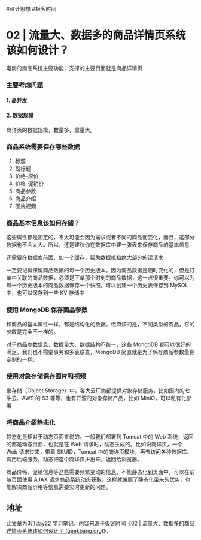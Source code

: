 #设计思想 #极客时间 

# 02 | 流量大、数据多的商品详情页系统该如何设计？

电商的商品系统主要功能，支撑的主要页面就是商品详情页

### 主要考虑问题

#### 1. 高并发
#### 2. 数据规模
商详页的数据规模，数量多，重量大。

### 商品系统需要保存哪些数据

1. 标题
2. 副标题
3. 价格-原价
4. 价格-促销价
5. 商品参数
6. 商品介绍
7. 图片视频

### 商品基本信息该如何存储？
这些属性都是固定的，不太可能会因为需求或者不同的商品而变化，而且，这部分数据也不会太大。所以，还是建议你在数据库中建一张表来保存商品的基本信息

还需要在数据库前面，加一个缓存，帮助数据抵挡绝大部分的读请求

一定要记得保留商品数据的每一个历史版本。因为商品数据是随时变化的，但是订单中关联的商品数据，必须是下单那个时刻的商品数据，这一点很重要。你可以为每一个历史版本的商品数据保存一个快照，可以创建一个历史表保存到 MySQL 中，也可以保存到一些 KV 存储中

### 使用 MongoDB 保存商品参数

和商品的基本属性一样，都是结构化的数据。但麻烦的是，不同类型的商品，它的参数是完全不一样的。

对于商品参数信息，数据量大、数据结构不统一，这些 MongoDB 都可以很好的满足。我们也不需要事务和多表联查，MongoDB 简直就是为了保存商品参数量身定制的一样。

### 使用对象存储保存图片和视频

象存储（Object Storage）中。各大云厂商都提供对象存储服务，比如国内的七牛云、AWS 的 S3 等等，也有开源的对象存储产品，比如 MinIO，可以私有化部署

### 将商品介绍静态化

静态化是相对于动态页面来说的。一般我们部署到 Tomcat 中的 Web 系统，返回的都是动态页面，也就是在 Web 请求时，动态生成的。比如说商详页，一个 Web 请求过来，带着 SKUID，Tomcat 中的商详页模块，再去访问各种数据库、调用后端服务，动态把这个商详页拼出来，返回给浏览器。

商品价格、促销信息等这些需要频繁变动的信息，不能静态化到页面中，可以在前端页面使用 AJAX 请求商品系统动态获取。这样就兼顾了静态化带来的优势，也能解决商品价格等信息需要实时更新的问题。


## 地址

此文章为3月day22 学习笔记，内容来源于极客时间《[02 | 流量大、数据多的商品详情页系统该如何设计？ (geekbang.org)](https://time.geekbang.org/column/article/204688)》，